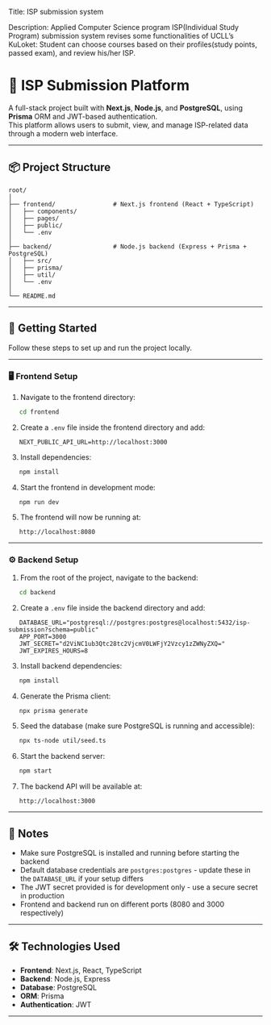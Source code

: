 Title: ISP submission system

Description: Applied Computer Science program ISP(Individual Study Program) submission
system revises some functionalities of UCLL’s KuLoket: Student can choose courses based on
their profiles(study points, passed exam), and review his/her ISP.

# 🧠 ISP Submission Platform

A full-stack project built with **Next.js**, **Node.js**, and **PostgreSQL**, using **Prisma** ORM and JWT-based authentication.  
This platform allows users to submit, view, and manage ISP-related data through a modern web interface.

---

## 📦 Project Structure
```
root/
│
├── frontend/                # Next.js frontend (React + TypeScript)
│   ├── components/
│   ├── pages/
│   ├── public/
│   └── .env
│
├── backend/                 # Node.js backend (Express + Prisma + PostgreSQL)
│   ├── src/
│   ├── prisma/
│   ├── util/
│   └── .env
│
└── README.md
```

---

## 🚀 Getting Started

Follow these steps to set up and run the project locally.

---

### 🖥️ Frontend Setup

1. Navigate to the frontend directory:
```bash
   cd frontend
```

2. Create a `.env` file inside the frontend directory and add:
```env
   NEXT_PUBLIC_API_URL=http://localhost:3000
```

3. Install dependencies:
```bash
   npm install
```

4. Start the frontend in development mode:
```bash
   npm run dev
```

5. The frontend will now be running at:
```
   http://localhost:8080
```

---

### ⚙️ Backend Setup

1. From the root of the project, navigate to the backend:
```bash
   cd backend
```

2. Create a `.env` file inside the backend directory and add:
```env
   DATABASE_URL="postgresql://postgres:postgres@localhost:5432/isp-submission?schema=public"
   APP_PORT=3000
   JWT_SECRET="d2ViNC1ub3Qtc28tc2VjcmV0LWFjY2Vzcy1zZWNyZXQ="
   JWT_EXPIRES_HOURS=8
```

3. Install backend dependencies:
```bash
   npm install
```

4. Generate the Prisma client:
```bash
   npx prisma generate
```

5. Seed the database (make sure PostgreSQL is running and accessible):
```bash
   npx ts-node util/seed.ts
```

6. Start the backend server:
```bash
   npm start
```

7. The backend API will be available at:
```
   http://localhost:3000
```

---

## 📝 Notes

- Make sure PostgreSQL is installed and running before starting the backend
- Default database credentials are `postgres:postgres` - update these in the `DATABASE_URL` if your setup differs
- The JWT secret provided is for development only - use a secure secret in production
- Frontend and backend run on different ports (8080 and 3000 respectively)

---

## 🛠️ Technologies Used

- **Frontend**: Next.js, React, TypeScript
- **Backend**: Node.js, Express
- **Database**: PostgreSQL
- **ORM**: Prisma
- **Authentication**: JWT

---

